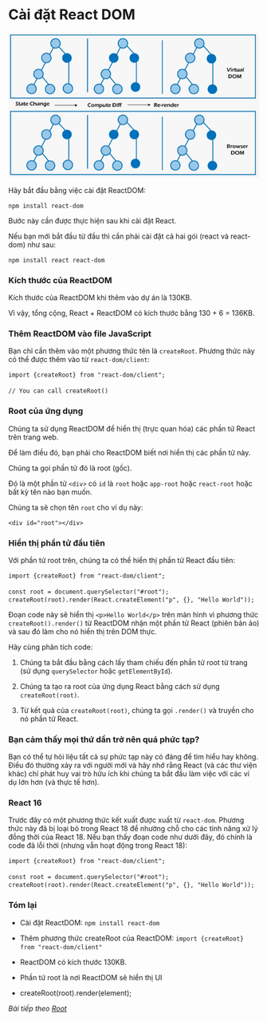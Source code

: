 # Cài đặt React DOM

![Create-HTML-1](images/ss6.jpg) 

Hãy bắt đầu bằng việc cài đặt ReactDOM:

```
npm install react-dom
```

Bước này cần được thực hiện sau khi cài đặt React.

Nếu bạn mới bắt đầu từ đầu thì cần phải cài đặt cả hai gói (react và react-dom) như sau:

```
npm install react react-dom
```

### Kích thước của ReactDOM

Kích thước của ReactDOM khi thêm vào dự án là 130KB.

Vì vậy, tổng cộng, React + ReactDOM có kích thước bằng 130 + 6 = 136KB.

### Thêm ReactDOM vào file JavaScript

Bạn chỉ cần thêm vào một phương thức tên là `createRoot`. Phương thức này có thể được thêm vào từ `react-dom/client`:

```
import {createRoot} from "react-dom/client";

// You can call createRoot()
```

### Root của ứng dụng 

Chúng ta sử dụng ReactDOM để hiển thị (trực quan hóa) các phần tử React trên trang web.

Để làm điều đó, bạn phải cho ReactDOM biết nơi hiển thị các phần tử này.

Chúng ta gọi phần tử đó là root (gốc).

Đó là một phần tử `<div>` có `id` là `root` hoặc `app-root` hoặc `react-root` hoặc bất kỳ tên nào bạn muốn.

Chúng ta sẽ chọn tên `root` cho ví dụ này:

```
<div id="root"></div>
```

### Hiển thị phần tử đầu tiên 

Với phần tử root trên, chúng ta có thể hiển thị phần tử React đầu tiên:

```
import {createRoot} from "react-dom/client";

const root = document.querySelector("#root");
createRoot(root).render(React.createElement("p", {}, "Hello World"));
```

Đoạn code này sẽ hiển thị `<p>Hello World</p>` trên màn hình vì phương thức `createRoot().render()` từ ReactDOM nhận một phần tử React (phiên bản ảo) và sau đó làm cho nó hiển thị trên DOM thực.

Hãy cùng phân tích code:

1. Chúng ta bắt đầu bằng cách lấy tham chiếu đến phần tử root từ trang (sử dụng `querySelector` hoặc `getElementById`).
    
2. Chúng ta tạo ra root của ứng dụng React bằng cách sử dụng `createRoot(root)`.
    
3. Từ kết quả của `createRoot(root)`, chúng ta gọi `.render()` và truyền cho nó phần tử React.

### Bạn cảm thấy mọi thứ dần trở nên quá phức tạp?

Bạn có thể tự hỏi liệu tất cả sự phức tạp này có đáng để tìm hiểu hay không. Điều đó thường xảy ra với người mới và hãy nhớ rằng React (và các thư viện khác) chỉ phát huy vai trò hữu ích khi chúng ta bắt đầu làm việc với các ví dụ lớn hơn (và thực tế hơn).

### React 16

Trước đây có một phương thức kết xuất được xuất từ `react-dom`. Phương thức này đã bị loại bỏ trong React 18 để nhường chỗ cho các tính năng xử lý đồng thời của React 18. Nếu bạn thấy đoạn code như dưới đây, đó chính là code đã lỗi thời (nhưng vẫn hoạt động trong React 18):

```
import {createRoot} from "react-dom/client";

const root = document.querySelector("#root");
createRoot(root).render(React.createElement("p", {}, "Hello World"));
```

### Tóm lại

- Cài đặt ReactDOM: `npm install react-dom`

- Thêm phương thức createRoot của ReactDOM: `import {createRoot} from "react-dom/client"`

- ReactDOM có kích thước 130KB.

- Phần tử root là nơi ReactDOM sẽ hiển thị UI

- createRoot(root).render(element);

*Bài tiếp theo [Root](/lesson/session/session_07_root.md)*
